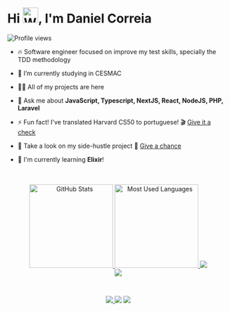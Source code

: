 <h1 align="left">Hi <img src="https://raw.githubusercontent.com/Tarikul-Islam-Anik/Animated-Fluent-Emojis/master/Emojis/Hand%20gestures/Waving%20Hand%20Light%20Skin%20Tone.png" alt="Waving Hand Light Skin Tone" width="35" height="35" />, I'm Daniel Correia</h1>
<p align="left"> <img src="https://komarev.com/ghpvc/?username=danielcorreia-dev&color=blueviolet&style=for-the-badge" alt="Profile views" /> </p>

- 🔥 Software engineer focused on improve my test skills, specially the TDD methodology

- 🔭 I’m currently studying in CESMAC

- 👨‍💻 All of my projects are here

- 💬 Ask me about **JavaScript, Typescript, NextJS, React, NodeJS, PHP, Laravel**

- ⚡ Fun fact! I've translated Harvard CS50 to portuguese! 🎬 [Give it a check](https://aldonunes001.github.io/CS50-MCZ/)

- 👀 Take a look on my side-hustle project 🚀 [Give a chance](https://integrabot.ai/)

- 🌱 I'm currently learning **Elixir**!

<br>

<div align="center">
  <br>
  <a href="#">
    <img height="190rem" alt="GitHub Stats" src="https://github-readme-stats.vercel.app/api?username=danielcorreia-dev&show_icons=true&theme=dark&bg_color=0d1117&border_radius=15&border_color=0d1117&count_private=true&rank_icon=github"/>
  </a>
  <a href="#">
    <img height="190rem" alt="Most Used Languages" src="https://github-readme-stats.vercel.app/api/top-langs/?username=danielcorreia-dev&langs_count=5&layout=compact&theme=dark&bg_color=0d1117&border_radius=15&border_color=0d1117"/>
  </a>
   <a href="https://skillicons.dev">
    <img src="https://skillicons.dev/icons?i=ts,js,react,nextjs,tailwind,jest,neovim" />
  </a>
  <div>
   <a href="https://skillicons.dev">
    <img src="https://skillicons.dev/icons?i=git,docker,php,laravel,nodejs,nest,prisma" />
  </a>
  </div>
</div>   

&nbsp;

<div align="center">
 <div display= inline-block>
  <a href = "mailto:danielcorreia-dev@gmail.com"><img src="https://img.shields.io/badge/Gmail-D14836?style=for-the-badge&logo=gmail&logoColor=white" target="_blank">
  <a href="https://www.linkedin.com/in/daniel-correia-dev" target="_blank"><img src="https://img.shields.io/badge/-LinkedIn-%230077B5?style=for-the-badge&logo=linkedin&logoColor=white" target="_blank"></a>
  <a href="" target="_blank"><img src="https://img.shields.io/badge/Twitter-1DA1F2?style=for-the-badge&logo=twitter&logoColor=white" target="_blank">
</div>
</div>

<br><br>



